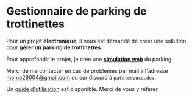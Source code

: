 # Gestionnaire de parking de trottinettes
Pour un projet **électronique**, il nous est demandé de créer une sollution pour **gérer un parking de trottinettes**.

Pour approfondir le projet, je crée une [**simulation web**](https://pmdapp.fr/tools/scoot) du parking.

Merci de me contacter en cas de problèmes par mail à l'adresse momo29004@gmail.com ou sur discord à `patatedouce.dev`.

Un [guide d'utilisation]() est disponible. Merci de vous y réferer.
